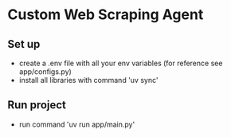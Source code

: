 # Custom Web Scraping Agent

## Set up
- create a .env file with all your env variables (for reference see app/configs.py)
- install all libraries with command 'uv sync'

## Run project
- run command 'uv run app/main.py'